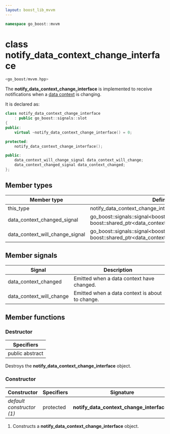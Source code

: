```yaml
---
layout: boost_lib_mvvm
---
```


```c++
namespace go_boost::mvvm
```

# class notify_data_context_change_interface

```c++
<go_boost/mvvm.hpp>
```

The **notify_data_context_change_interface** is implemented to receive notifications
when a [data context](./class_template_data_context_interface.html) is changing.

It is declared as:

```c++
class notify_data_context_change_interface
    : public go_boost::signals::slot
{
public:
    virtual ~notify_data_context_change_interface() = 0;

protected:
    notify_data_context_change_interface();

public:
    data_context_will_change_signal data_context_will_change;
    data_context_changed_signal data_context_changed;
};
```

## Member types

Member type | Definition
-|-
this_type | notify_data_context_change_interface
data_context_changed_signal | go_boost\::signals\::signal<boost\::function<void(const boost\::shared_ptr<data_context_changed_arguments>&)>>
data_context_will_change_signal | go_boost\::signals\::signal<boost\::function<void(const boost\::shared_ptr<data_context_will_change_arguments>&)>>

## Member signals

Signal | Description
-|-
data_context_changed | Emitted when a data context have changed.
data_context_will_change | Emitted when a data context is about to change.

## Member functions

### Destructor

Specifiers |
-|
public abstract |

Destroys the **notify_data_context_change_interface** object.

### Constructor

Constructor | Specifiers | Signature
-|-|-
*default constructor (1)* | protected | **notify_data_context_change_interface**()

1. Constructs a **notify_data_context_change_interface** object.
